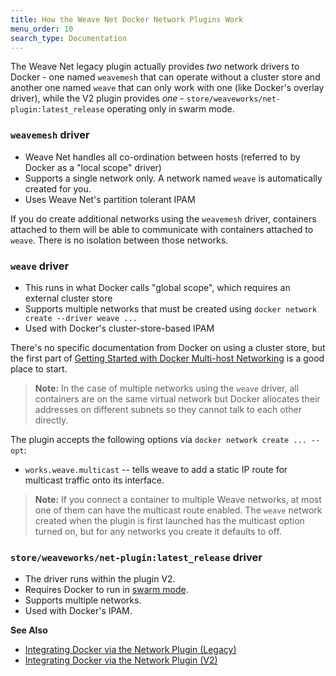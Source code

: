 ```yaml
---
title: How the Weave Net Docker Network Plugins Work
menu_order: 10
search_type: Documentation
---
```



The Weave Net legacy plugin actually provides *two* network drivers to Docker -
one named `weavemesh` that can operate without a cluster store and another one
named `weave` that can only work with one (like Docker's overlay driver), while
the V2 plugin provides *one* - `store/weaveworks/net-plugin:latest_release`
operating only in swarm mode.

### `weavemesh` driver

* Weave Net handles all co-ordination between hosts (referred to by Docker as a "local scope" driver)
* Supports a single network only. A network named `weave` is automatically created for you.
* Uses Weave Net's partition tolerant IPAM

If you do create additional networks using the `weavemesh` driver, containers attached to them will be able to communicate with containers attached to `weave`. There is no isolation between those networks.

### `weave` driver

* This runs in what Docker calls "global scope", which requires an external cluster store
* Supports multiple networks that must be created using `docker network create --driver weave ...`
* Used with Docker's cluster-store-based IPAM

There's no specific documentation from Docker on using a cluster
store, but the first part of
[Getting Started with Docker Multi-host Networking](https://docs.docker.com/engine/userguide/networking/get-started-overlay/) is a good place to start.

>**Note:** In the case of multiple networks using the `weave` driver, all containers are on the same virtual network but Docker allocates their addresses on different subnets so they cannot talk to each other directly.

The plugin accepts the following options via `docker network create ... --opt`:

 * `works.weave.multicast` -- tells weave to add a static IP
   route for multicast traffic onto its interface.

>**Note:** If you connect a container to multiple Weave networks, at
   most one of them can have the multicast route enabled.  The `weave`
   network created when the plugin is first launched has the multicast
   option turned on, but for any networks you create it defaults to off.

### `store/weaveworks/net-plugin:latest_release` driver

* The driver runs within the plugin V2.
* Requires Docker to run in [swarm mode](https://docs.docker.com/engine/swarm/swarm-mode/).
* Supports multiple networks.
* Used with Docker's IPAM.


**See Also**

 * [Integrating Docker via the Network Plugin (Legacy)](/site/plugin.md)
 * [Integrating Docker via the Network Plugin (V2)](/site/plugin-v2.md)

